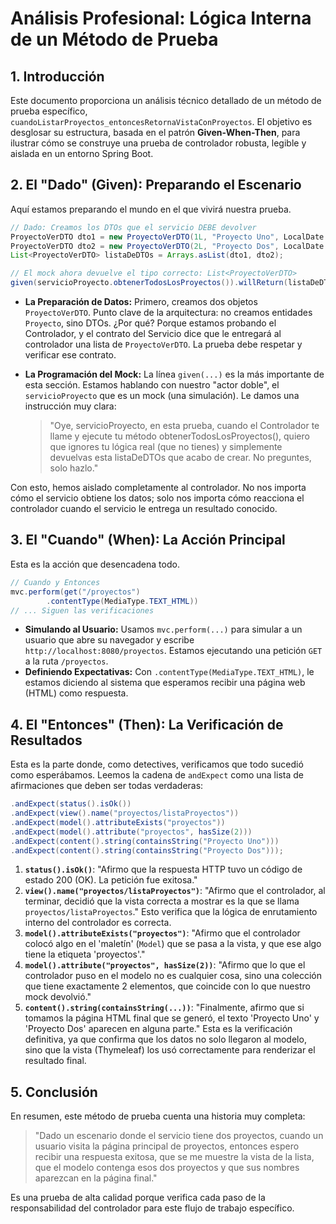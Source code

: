 # **Análisis Profesional: Lógica Interna de un Método de Prueba**

## **1. Introducción**

Este documento proporciona un análisis técnico detallado de un método de prueba específico, `cuandoListarProyectos_entoncesRetornaVistaConProyectos`. El objetivo es desglosar su estructura, basada en el patrón **Given-When-Then**, para ilustrar cómo se construye una prueba de controlador robusta, legible y aislada en un entorno Spring Boot.

## **2. El "Dado" (Given): Preparando el Escenario**

Aquí estamos preparando el mundo en el que vivirá nuestra prueba.

```java
// Dado: Creamos los DTOs que el servicio DEBE devolver
ProyectoVerDTO dto1 = new ProyectoVerDTO(1L, "Proyecto Uno", LocalDate.now(), new HashSet<>());
ProyectoVerDTO dto2 = new ProyectoVerDTO(2L, "Proyecto Dos", LocalDate.now(), new HashSet<>());
List<ProyectoVerDTO> listaDeDTOs = Arrays.asList(dto1, dto2);

// El mock ahora devuelve el tipo correcto: List<ProyectoVerDTO>
given(servicioProyecto.obtenerTodosLosProyectos()).willReturn(listaDeDTOs);

```

- **La Preparación de Datos:** Primero, creamos dos objetos `ProyectoVerDTO`. Punto clave de la arquitectura: no creamos entidades `Proyecto`, sino DTOs. ¿Por qué? Porque estamos probando el Controlador, y el contrato del Servicio dice que le entregará al controlador una lista de `ProyectoVerDTO`. La prueba debe respetar y verificar ese contrato.
- **La Programación del Mock:** La línea `given(...)` es la más importante de esta sección. Estamos hablando con nuestro "actor doble", el `servicioProyecto` que es un mock (una simulación). Le damos una instrucción muy clara:

  > "Oye, servicioProyecto, en esta prueba, cuando el Controlador te llame y ejecute tu método obtenerTodosLosProyectos(), quiero que ignores tu lógica real (que no tienes) y simplemente devuelvas esta listaDeDTOs que acabo de crear. No preguntes, solo hazlo."
>

Con esto, hemos aislado completamente al controlador. No nos importa cómo el servicio obtiene los datos; solo nos importa cómo reacciona el controlador cuando el servicio le entrega un resultado conocido.

## **3. El "Cuando" (When): La Acción Principal**

Esta es la acción que desencadena todo.

```java
// Cuando y Entonces
mvc.perform(get("/proyectos")
        .contentType(MediaType.TEXT_HTML))
// ... Siguen las verificaciones

```

- **Simulando al Usuario:** Usamos `mvc.perform(...)` para simular a un usuario que abre su navegador y escribe `http://localhost:8080/proyectos`. Estamos ejecutando una petición `GET` a la ruta `/proyectos`.
- **Definiendo Expectativas:** Con `.contentType(MediaType.TEXT_HTML)`, le estamos diciendo al sistema que esperamos recibir una página web (HTML) como respuesta.

## **4. El "Entonces" (Then): La Verificación de Resultados**

Esta es la parte donde, como detectives, verificamos que todo sucedió como esperábamos. Leemos la cadena de `andExpect` como una lista de afirmaciones que deben ser todas verdaderas:

```java
.andExpect(status().isOk())
.andExpect(view().name("proyectos/listaProyectos"))
.andExpect(model().attributeExists("proyectos"))
.andExpect(model().attribute("proyectos", hasSize(2)))
.andExpect(content().string(containsString("Proyecto Uno")))
.andExpect(content().string(containsString("Proyecto Dos")));

```

1. **`status().isOk()`**: "Afirmo que la respuesta HTTP tuvo un código de estado 200 (OK). La petición fue exitosa."
2. **`view().name("proyectos/listaProyectos")`**: "Afirmo que el controlador, al terminar, decidió que la vista correcta a mostrar es la que se llama `proyectos/listaProyectos`." Esto verifica que la lógica de enrutamiento interno del controlador es correcta.
3. **`model().attributeExists("proyectos")`**: "Afirmo que el controlador colocó algo en el 'maletín' (`Model`) que se pasa a la vista, y que ese algo tiene la etiqueta 'proyectos'."
4. **`model().attribute("proyectos", hasSize(2))`**: "Afirmo que lo que el controlador puso en el modelo no es cualquier cosa, sino una colección que tiene exactamente 2 elementos, que coincide con lo que nuestro mock devolvió."
5. **`content().string(containsString(...))`**: "Finalmente, afirmo que si tomamos la página HTML final que se generó, el texto 'Proyecto Uno' y 'Proyecto Dos' aparecen en alguna parte." Esta es la verificación definitiva, ya que confirma que los datos no solo llegaron al modelo, sino que la vista (Thymeleaf) los usó correctamente para renderizar el resultado final.

## **5. Conclusión**

En resumen, este método de prueba cuenta una historia muy completa:

> "Dado un escenario donde el servicio tiene dos proyectos, cuando un usuario visita la página principal de proyectos, entonces espero recibir una respuesta exitosa, que se me muestre la vista de la lista, que el modelo contenga esos dos proyectos y que sus nombres aparezcan en la página final."
>

Es una prueba de alta calidad porque verifica cada paso de la responsabilidad del controlador para este flujo de trabajo específico.